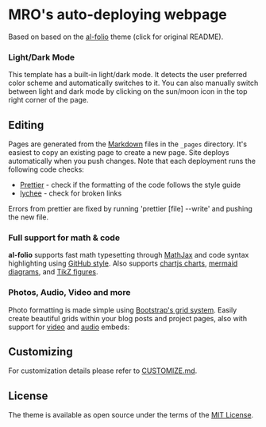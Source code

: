 # MRO's auto-deploying webpage

Based on based on the [al-folio](https://github.com/alshedivat/al-folio) theme (click for original README).

### Light/Dark Mode

This template has a built-in light/dark mode. It detects the user preferred color scheme and automatically switches to it. You can also manually switch between light and dark mode by clicking on the sun/moon icon in the top right corner of the page.

## Editing

Pages are generated from the [Markdown](https://www.markdownguide.org/basic-syntax/) files in the `_pages` directory. It's easiest to copy an existing page to create a new page. Site deploys automatically when you push changes. Note that each deployment runs the following code checks:

- [Prettier](https://prettier.io/) - check if the formatting of the code follows the style guide
- [lychee](https://lychee.cli.rs/) - check for broken links

Errors from prettier are fixed by running 'prettier [file] --write' and pushing the new file.

### Full support for math & code

**al-folio** supports fast math typesetting through [MathJax](https://www.mathjax.org/) and code syntax highlighting using [GitHub style](https://github.com/jwarby/jekyll-pygments-themes). Also supports [chartjs charts](https://www.chartjs.org/), [mermaid diagrams](https://mermaid-js.github.io/mermaid/#/), and [TikZ figures](https://tikzjax.com/).

### Photos, Audio, Video and more

Photo formatting is made simple using [Bootstrap's grid system](https://getbootstrap.com/docs/4.4/layout/grid/). Easily create beautiful grids within your blog posts and project pages, also with support for [video](https://alshedivat.github.io/al-folio/blog/2023/videos/) and [audio](https://alshedivat.github.io/al-folio/blog/2023/audios/) embeds:

## Customizing

For customization details please refer to [CUSTOMIZE.md](CUSTOMIZE.md).

## License

The theme is available as open source under the terms of the [MIT License](https://github.com/alshedivat/al-folio/blob/main/LICENSE).
